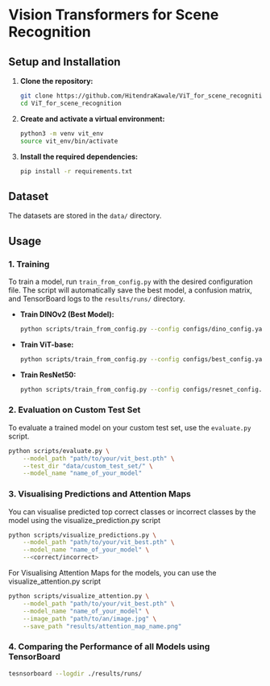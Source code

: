 # Vision Transformers for Scene Recognition


## Setup and Installation

1.  **Clone the repository:**
    ```bash
    git clone https://github.com/HitendraKawale/ViT_for_scene_recognition.git
    cd ViT_for_scene_recognition
    ```

2.  **Create and activate a virtual environment:**
    ```bash
    python3 -m venv vit_env
    source vit_env/bin/activate
    ```

3.  **Install the required dependencies:**
    ```bash
    pip install -r requirements.txt
    ```

## Dataset

The datasets are stored in the `data/` directory.

## Usage

### 1. Training

To train a model, run `train_from_config.py` with the desired configuration file. The script will automatically save the best model, a confusion matrix, and TensorBoard logs to the `results/runs/` directory.

* **Train DINOv2 (Best Model):**
    ```bash
    python scripts/train_from_config.py --config configs/dino_config.yaml
    ```

* **Train ViT-base:**
    ```bash
    python scripts/train_from_config.py --config configs/best_config.yaml
    ```

* **Train ResNet50:**
    ```bash
    python scripts/train_from_config.py --config configs/resnet_config.yaml
    ```

### 2. Evaluation on Custom Test Set

To evaluate a trained model on your custom test set, use the `evaluate.py` script.

```bash
python scripts/evaluate.py \
    --model_path "path/to/your/vit_best.pth" \
    --test_dir "data/custom_test_set/" \
    --model_name "name_of_your_model"
```

### 3. Visualising Predictions and Attention Maps

You can visualise predicted top correct classes or incorrect classes by the model using the visualize_prediction.py script

```bash
python scripts/visualize_predictions.py \
    --model_path "path/to/your/vit_best.pth" \
    --model_name "name_of_your_model" \
    --<correct/incorrect>
```

For Visualising Attention Maps for the models, you can use the visualize_attention.py script

```bash
python scripts/visualize_attention.py \
    --model_path "path/to/your/vit_best.pth" \
    --model_name "name_of_your_model" \
    --image_path "path/to/an/image.jpg" \
    --save_path "results/attention_map_name.png"
```

### 4. Comparing the Performance of all Models using TensorBoard

```bash
tesnsorboard --logdir ./results/runs/
```


